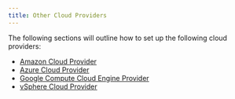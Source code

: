 ```yaml
---
title: Other Cloud Providers
---
```


<head>
  <link rel="canonical" href="https://ranchermanager.docs.rancher.com/getting-started/set-up-cloud-providers"/>
</head>

The following sections will outline how to set up the following cloud providers:

- [Amazon Cloud Provider](../how-to-guides/new-user-guides/kubernetes-clusters-in-rancher-setup/launch-kubernetes-with-rancher/set-up-cloud-providers/other-cloud-providers/amazon.md)
- [Azure Cloud Provider](../how-to-guides/new-user-guides/kubernetes-clusters-in-rancher-setup/launch-kubernetes-with-rancher/set-up-cloud-providers/other-cloud-providers/azure.md)
- [Google Compute Cloud Engine Provider](../how-to-guides/new-user-guides/kubernetes-clusters-in-rancher-setup/launch-kubernetes-with-rancher/set-up-cloud-providers/other-cloud-providers/google-compute-engine.md)
- [vSphere Cloud Provider](../how-to-guides/new-user-guides/kubernetes-clusters-in-rancher-setup/launch-kubernetes-with-rancher/set-up-cloud-providers/other-cloud-providers/vsphere.md)